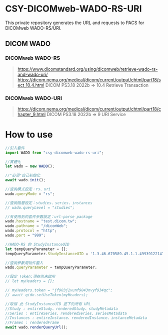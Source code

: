 # CSY-DICOMweb-WADO-RS-URI
This private repository generates the URL and requests to PACS for DICOMweb WADO-RS/URI.

## DICOM WADO
### DICOMweb WADO-RS
> https://www.dicomstandard.org/using/dicomweb/retrieve-wado-rs-and-wado-uri/
> https://dicom.nema.org/medical/dicom/current/output/chtml/part18/sect_10.4.html
DICOM PS3.18 2022b => 10.4 Retrieve Transaction

### DICOMweb WADO-URI
> https://dicom.nema.org/medical/dicom/current/output/chtml/part18/chapter_9.html
DICOM PS3.18 2022b => 9 URI Service


# How to use
```javascript
//引入套件
import WADO from "csy-dicomweb-wado-rs-uri";

//實體化
let wado = new WADO();

//"必須"自己初始化
await wado.init();

//查詢模式設定：rs、uri
wado.queryMode = "rs";

//查詢階層設定：studies、series、instances
// wado.queryLevel = "studies";

//有使用到的套件參數設定：url-parse package
wado.hostname = "test.dicom.tw";
wado.pathname = "/dicomWeb";
wado.protocol = "http";
wado.port = "999";

//WADO-RS 的 StudyInstanceUID
let tempQueryParameter = {};
tempQueryParameter.StudyInstanceUID = '1.3.46.670589.45.1.1.4993912214784.1.5436.1538560373543';

//查詢參數用物件套入
wado.queryParameter = tempQueryParameter;

//設定 Token:現在尚未啟用
// let myHeaders = {};

// myHeaders.token = "jf903j2vunf9843nvyf934qc";
// await qido.setUseToken(myHeaders);

//取得 此 StudyInstanceUID 底下的所有 URL
//Study : entireStudy、renderedStudy、studyMetadata
//Series : entireSeries、renderedSeries、seriesMetadata
//Instances : entireInstance、renderedInstance、instanceMetadata
//Frames : renderedFrame
await wado.renderQueryUrl();



```